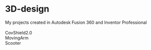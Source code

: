 # 3D-design
My projects created in Autodesk Fusion 360 and Inventor Professional </br> </br>
CovShield2.0 </br>
MovingArm </br>
Scooter
